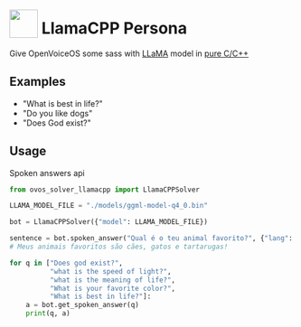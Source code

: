 # <img src='https://camo.githubusercontent.com/57d5fd32c5b51e73fce9077a45f155db3edecd5dfe31d272d73569cb23ef779c/68747470733a2f2f692e696d6775722e636f6d2f6c41645a6a376d2e6a706567' card_color='#40DBB0' width='50' height='50' style='vertical-align:bottom'/> LlamaCPP Persona
 
Give OpenVoiceOS some sass with [LLaMA](https://arxiv.org/abs/2302.13971) model in [pure C/C++](https://github.com/ggerganov/llama.cpp)

## Examples 
* "What is best in life?"
* "Do you like dogs"
* "Does God exist?"


## Usage

Spoken answers api

```python
from ovos_solver_llamacpp import LlamaCPPSolver

LLAMA_MODEL_FILE = "./models/ggml-model-q4_0.bin"

bot = LlamaCPPSolver({"model": LLAMA_MODEL_FILE})

sentence = bot.spoken_answer("Qual é o teu animal favorito?", {"lang": "pt-pt"})
# Meus animais favoritos são cães, gatos e tartarugas!

for q in ["Does god exist?",
          "what is the speed of light?",
          "what is the meaning of life?",
          "What is your favorite color?",
          "What is best in life?"]:
    a = bot.get_spoken_answer(q)
    print(q, a)
```
